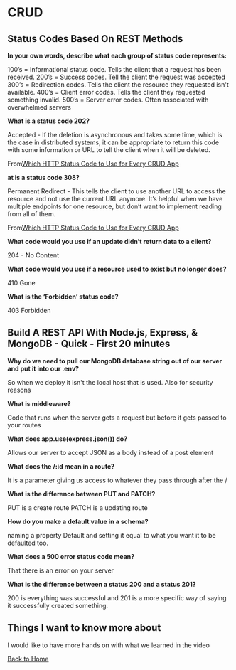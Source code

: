 # CRUD

## Status Codes Based On REST Methods

**In your own words, describe what each group of status code represents:**

100’s = Informational status code. Tells the client that a request has been received.
200’s = Success codes. Tell the client the request was accepted
300’s = Redirection codes. Tells the client the resource they requested isn't available.
400’s = Client error codes. Tells the client they requested something invalid.
500’s = Server error codes. Often associated with overwhelmed servers

**What is a status code 202?**

Accepted - If the deletion is asynchronous and takes some time, which is the case in distributed systems, it can be appropriate to return this code with some information or URL to tell the client when it will be deleted.

From[Which HTTP Status Code to Use for Every CRUD App](https://www.moesif.com/blog/technical/api-design/Which-HTTP-Status-Code-To-Use-For-Every-CRUD-App/)

**at is a status code 308?**

Permanent Redirect - This tells the client to use another URL to access the resource and not use the current URL anymore. It’s helpful when we have multiple endpoints for one resource, but don’t want to implement reading from all of them.

From[Which HTTP Status Code to Use for Every CRUD App](https://www.moesif.com/blog/technical/api-design/Which-HTTP-Status-Code-To-Use-For-Every-CRUD-App/)


**What code would you use if an update didn’t return data to a client?**

204 - No Content

**What code would you use if a resource used to exist but no longer does?**

410 Gone

**What is the ‘Forbidden’ status code?**

403 Forbidden

## Build A REST API With Node.js, Express, & MongoDB - Quick - First 20 minutes

**Why do we need to pull our MongoDB database string out of our server and put it into our .env?**

So when we deploy it isn't the local host that is used. Also for security reasons

**What is middleware?**

Code that runs when the server gets a request but before it gets passed to your routes

**What does app.use(express.json()) do?**

Allows our server to accept JSON as a body instead of a post element

**What does the /:id mean in a route?**

It is a parameter giving us access to whatever they pass through after the /

**What is the difference between PUT and PATCH?**

PUT is a create route PATCH is a updating route

**How do you make a default value in a schema?**

naming a property Default and setting it equal to what you want it to be defaulted too. 

**What does a 500 error status code mean?**

That there is an error on your server

**What is the difference between a status 200 and a status 201?**

200 is everything was successful and 201 is a more specific way of saying it successfully created something.

## Things I want to know more about

I would like to have more hands on with what we learned in the video

[Back to Home](../README.md)